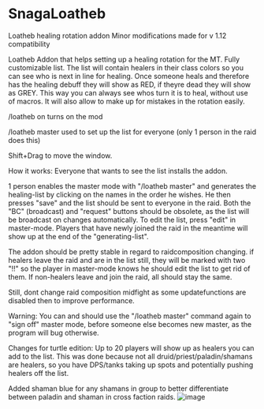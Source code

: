 # SnagaLoatheb
Loatheb healing rotation addon 
Minor modifications made for v 1.12 compatibility

Loatheb Addon that helps setting up a healing rotation for the MT. Fully customizable list.
The list will contain healers in their class colors so you can see who is next in line for healing. Once someone heals and therefore has the healing debuff they will show as RED, if theyre dead they will show as GREY.
This way you can always see whos turn it is to heal, without use of macros. It will also allow to make up for mistakes in the rotation easily.

/loatheb on
turns on the mod

/loatheb master
used to set up the list for everyone (only 1 person in the raid does this)

Shift+Drag to move the window.

How it works: Everyone that wants to see the list installs the addon.

1 person enables the master mode with "/loatheb master" and generates the healing-list by clicking on the names in the order he wishes.
He then presses "save" and the list should be sent to everyone in the raid.
Both the "BC" (broadcast) and "request" buttons should be obsolete, as the list will be broadcast on changes automatically.
To edit the list, press "edit" in master-mode. Players that have newly joined the raid in the meantime will show up at the end of the "generating-list".

The addon should be pretty stable in regard to raidcomposition changing. if healers leave the raid and are in the list still, they will be marked with two "!!" so the player in master-mode knows he should edit the list to get rid of them.
If non-healers leave and join the raid, all should stay the same.

Still, dont change raid composition midfight as some updatefunctions are disabled then to improve performance.

Warning:
You can and should use the "/loatheb master" command again to "sign off" master mode, before someone else becomes new master, as the program will bug otherwise. 


Changes for turtle edition:
Up to 20 players will show up as healers you can add to the list. This was done because not all druid/priest/paladin/shamans are healers, so you have DPS/tanks taking up spots and potentially pushing healers off the list.

Added shaman blue for any shamans in group to better differentiate between paladin and shaman in cross faction raids.
![image](https://github.com/Lexi-M/SnaguLoatheb-TurtleEdition/assets/25810411/8694ac22-8bff-40a4-be64-9ad2d73d46a6)
